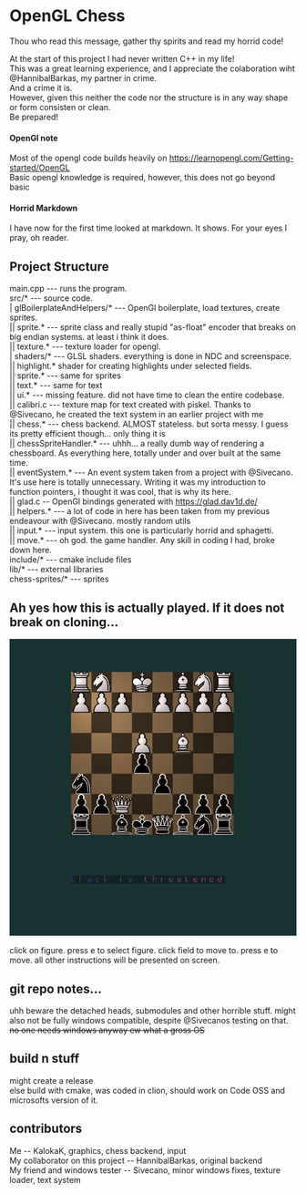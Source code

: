 # OpenGL Chess

Thou who read this message, gather thy spirits and read my horrid code! <br>

At the start of this project I had never written C++ in my life! <br>
This was a great learning experience, and I appreciate the colaboration wiht @HannibalBarkas, my partner in crime. <br>
And a crime it is.  <br>
However, given this neither the code nor the structure is in any way shape or form consisten or clean. <br>
Be prepared! <br>

#### OpenGl note
Most of the opengl code builds heavily on https://learnopengl.com/Getting-started/OpenGL <br>
Basic opengl knowledge is required, however, this does not go beyond basic <br>

#### Horrid Markdown
I have now for the first time looked at markdown. It shows. For your eyes I pray, oh reader. 

## Project Structure

main.cpp --- runs the program.  <br>
src/* --- source code.  <br>
|   glBoilerplateAndHelpers/* --- OpenGl boilerplate, load textures, create sprites.  <br>
||   sprite.* --- sprite class and really stupid "as-float" encoder that breaks on big endian systems. at least i think it does. <br>
||   texture.* --- texture loader for opengl. <br>
|   shaders/* --- GLSL shaders. everything is done in NDC and screenspace. <br>
||   highlight.* shader for creating highlights under selected fields. <br>
||   sprite.* --- same for sprites <br>
||   text.* --- same for text <br>
||   ui.* --- missing feature. did not have time to clean the entire codebase. <br>
||   calibri.c --- texture map for text created with piskel. Thanks to @Sivecano, he created the text system in an earlier project with me <br>
||   chess.* --- chess backend. ALMOST stateless. but sorta messy. I guess its pretty efficient though... only thing it is <br>
||   chessSpriteHandler.* --- uhhh... a really dumb way of rendering a chessboard. As everything here, totally under and over built at the same time. <br>
||   eventSystem.* --- An event system taken from a project with @Sivecano. It's use here is totally unnecessary. Writing it was my introduction to function pointers, i thought it was cool, that is why its here. <br>
||   glad.c -- OpenGl bindings generated with https://glad.dav1d.de/ <br>
||   helpers.* --- a lot of code in here has been taken from my previous endeavour with @Sivecano. mostly random utils <br>
||   input.* --- input system. this one is particularly horrid and sphagetti. <br>
||   move.* --- oh god. the game handler. Any skill in coding I had, broke down here. <br>
include/* --- cmake include files <br>
lib/* --- external libraries <br>
chess-sprites/* --- sprites <br>

## Ah yes how this is actually played. If it does not break on cloning...

 ![Se Geeeem](oglimg.png)
 
click on figure. press e to select figure. click field to move to. press e to move. all other instructions will be presented on screen.

## git repo notes...

uhh beware the detached heads, submodules and other horrible stuff. might also not be fully windows compatible, despite @Sivecanos testing on that. <br>
~~no one needs windows anyway ew what a gross OS~~

## build n stuff
might create a release <br>
else build with cmake, was coded in clion, should work on Code OSS and microsofts version of it.

## contributors
Me -- KalokaK, graphics, chess backend, input <br>
My collaborator on this project -- HannibalBarkas, original backend <br>
My friend and windows tester -- Sivecano, minor windows fixes, texture loader, text system <br>
